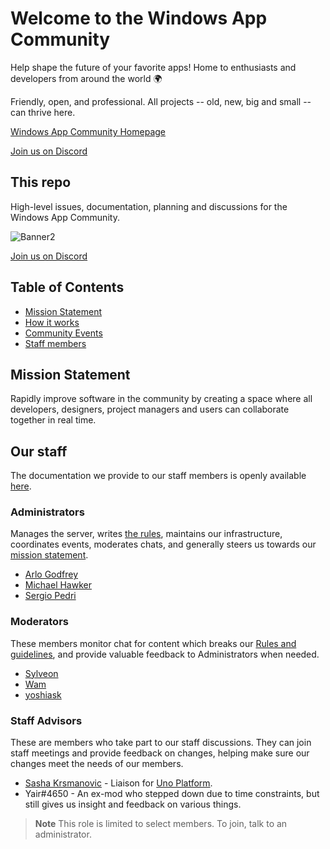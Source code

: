 # Welcome to the Windows App Community
Help shape the future of your favorite apps! Home to enthusiasts and developers from around the world 🌍

Friendly, open, and professional. All projects -- old, new, big and small -- can thrive here.

[Windows App Community Homepage](https://windowsappcommunity.com/)

[Join us on Discord](http://discord.gg/eBHZSKG)

## This repo

High-level issues, documentation, planning and discussions for the Windows App Community.

![Banner2](https://github.com/user-attachments/assets/9fbe1f09-cf9d-406f-8df5-58d069ef7a00)

[Join us on Discord](http://discord.gg/eBHZSKG)

## Table of Contents

- [Mission Statement](#mission-statement)
- [How it works](#how-it-works)
- [Community Events](./community-events/readme.md)
- [Staff members](#staff-members)

## Mission Statement

Rapidly improve software in the community by creating a space where all developers, designers, project managers and users can collaborate together in real time.

## Our staff
The documentation we provide to our staff members is openly available [here](./staff/readme.md).

### Administrators
Manages the server, writes [the rules](./conduct.md), maintains our infrastructure, coordinates events, moderates chats, and generally steers us towards our [mission statement](#mission-statement).

- [Arlo Godfrey](https://github.com/Arlodotexe)
- [Michael Hawker](https://github.com/michael-hawker) 
- [Sergio Pedri](https://github.com/Sergio0694)

### Moderators
These members monitor chat for content which breaks our [Rules and guidelines](RulesAndGuidelines.md), and provide valuable feedback to Administrators when needed.

- [Sylveon](https://github.com/sylveon)
- [Wam](https://github.com/WamWooWam)
- [yoshiask](https://github.com/yoshiask)

### Staff Advisors
These are members who take part to our staff discussions. They can join staff meetings and provide feedback on changes, helping make sure our changes meet the needs of our members.

- [Sasha Krsmanovic](https://github.com/sasakrsmanovic) - Liaison for [Uno Platform](https://platform.uno/).
- Yair#4650 - An ex-mod who stepped down due to time constraints, but still gives us insight and feedback on various things.

> **Note**
> This role is limited to select members. To join, talk to an administrator.
